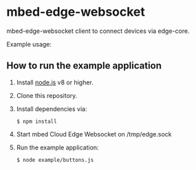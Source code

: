 # mbed-edge-websocket
mbed-edge-websocket client to connect devices via edge-core.

Example usage:

## How to run the example application

1. Install [node.js](https://nodejs.org/en/) v8 or higher.
1. Clone this repository.
1. Install dependencies via:

    ```
    $ npm install
    ```

1. Start mbed Cloud Edge Websocket on /tmp/edge.sock

1. Run the example application:

    ```
    $ node example/buttons.js
    ```
